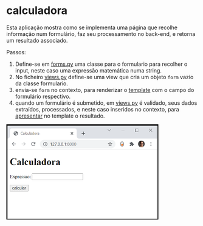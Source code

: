 # calculadora

Esta aplicação mostra como se implementa uma página que recolhe informação num formulário, faz seu processamento no back-end, e retorna um resultado associado.

Passos: 
1. Define-se em [forms.py](https://github.com/CR-21-22/calculadora/blob/main/calculadora/forms.py) uma classe para o formulario para recolher o input, neste caso uma expressão matemática numa string.
2. No ficheiro [views.py](https://github.com/CR-21-22/calculadora/blob/main/calculadora/views.py) define-se uma view que cria um objeto `form` vazio da classe formulario.
3. envia-se `form` no contexto, para renderizar o [template](https://github.com/CR-21-22/calculadora/blob/main/calculadora/templates/calculadora/index.html) com o campo do formulário respectivo.
4. quando um formulário é submetido, em [views.py](https://github.com/CR-21-22/calculadora/blob/main/calculadora/views.py) é validado, seus dados extraídos, processados, e neste caso inseridos no contexto, para [apresentar](https://github.com/CR-21-22/calculadora/blob/7934c7f319554484327adf3037fe4c58fe95ac6a/calculadora/templates/calculadora/index.html#L16) no template o resultado.

<img src="https://github.com/CR-21-22/calculadora/blob/main/calculadoraView.png" width="400">
